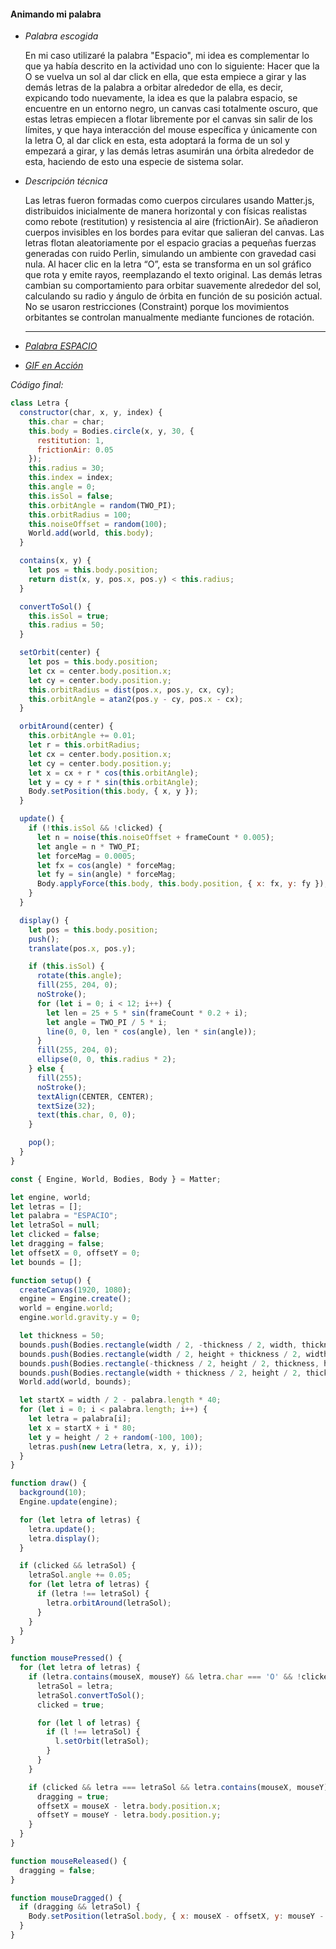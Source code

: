 #### Animando mi palabra

- *Palabra escogida*

  En mi caso utilizaré la palabra "Espacio", mi idea es complementar lo que ya había descrito en la actividad uno con lo siguiente: Hacer que la O se vuelva un sol al dar click en ella, que esta empiece a girar y las
  demás letras de la palabra a orbitar alrededor de ella, es decir, expicando todo nuevamente, la idea es que la palabra espacio, se encuentre en un entorno negro, un canvas casi totalmente oscuro, que estas letras
  empiecen a flotar libremente por el canvas sin salir de los límites, y que haya interacción del mouse específica y únicamente con la letra O, al dar click en esta, esta adoptará la forma de un sol y
  empezará a girar, y las demás letras asumirán una órbita alrededor de esta, haciendo de esto una especie de sistema solar.

- *Descripción técnica*

  Las letras fueron formadas como cuerpos circulares usando Matter.js, distribuidos inicialmente de manera horizontal y con físicas realistas como rebote (restitution) y
  resistencia al aire (frictionAir). Se añadieron cuerpos invisibles en los bordes para evitar que salieran del canvas. Las letras flotan aleatoriamente por el espacio gracias a pequeñas fuerzas generadas con ruido
  Perlin, simulando un ambiente con gravedad casi nula. Al hacer clic en la letra “O”, esta se transforma en un sol gráfico que rota y emite rayos, reemplazando el texto original. Las demás letras cambian su
  comportamiento para orbitar suavemente alrededor del sol, calculando su radio y ángulo de órbita en función de su posición actual. No se usaron restricciones (Constraint) porque los movimientos orbitantes 
  se controlan manualmente mediante funciones de rotación.

  ----

- *[Palabra ESPACIO](https://editor.p5js.org/Danielo025/full/3uJzdC6ZR)*

- *[GIF en Acción](https://drive.google.com/file/d/1TKnX4B-sgX5H08VkpMI4IremkDF8HPft/view?usp=sharing)*


*Código final:*

```js
class Letra {
  constructor(char, x, y, index) {
    this.char = char;
    this.body = Bodies.circle(x, y, 30, {
      restitution: 1,
      frictionAir: 0.05
    });
    this.radius = 30;
    this.index = index;
    this.angle = 0;
    this.isSol = false;
    this.orbitAngle = random(TWO_PI);
    this.orbitRadius = 100;
    this.noiseOffset = random(100); 
    World.add(world, this.body);
  }

  contains(x, y) {
    let pos = this.body.position;
    return dist(x, y, pos.x, pos.y) < this.radius;
  }

  convertToSol() {
    this.isSol = true;
    this.radius = 50;
  }

  setOrbit(center) {
    let pos = this.body.position;
    let cx = center.body.position.x;
    let cy = center.body.position.y;
    this.orbitRadius = dist(pos.x, pos.y, cx, cy);
    this.orbitAngle = atan2(pos.y - cy, pos.x - cx);
  }

  orbitAround(center) {
    this.orbitAngle += 0.01;
    let r = this.orbitRadius;
    let cx = center.body.position.x;
    let cy = center.body.position.y;
    let x = cx + r * cos(this.orbitAngle);
    let y = cy + r * sin(this.orbitAngle);
    Body.setPosition(this.body, { x, y });
  }

  update() {
    if (!this.isSol && !clicked) {
      let n = noise(this.noiseOffset + frameCount * 0.005);
      let angle = n * TWO_PI;
      let forceMag = 0.0005;
      let fx = cos(angle) * forceMag;
      let fy = sin(angle) * forceMag;
      Body.applyForce(this.body, this.body.position, { x: fx, y: fy });
    }
  }

  display() {
    let pos = this.body.position;
    push();
    translate(pos.x, pos.y);

    if (this.isSol) {
      rotate(this.angle);
      fill(255, 204, 0);
      noStroke();
      for (let i = 0; i < 12; i++) {
        let len = 25 + 5 * sin(frameCount * 0.2 + i);
        let angle = TWO_PI / 5 * i;
        line(0, 0, len * cos(angle), len * sin(angle));
      }
      fill(255, 204, 0);
      ellipse(0, 0, this.radius * 2);
    } else {
      fill(255);
      noStroke();
      textAlign(CENTER, CENTER);
      textSize(32);
      text(this.char, 0, 0);
    }

    pop();
  }
}

const { Engine, World, Bodies, Body } = Matter;

let engine, world;
let letras = [];
let palabra = "ESPACIO";
let letraSol = null;
let clicked = false;
let dragging = false;
let offsetX = 0, offsetY = 0;
let bounds = [];

function setup() {
  createCanvas(1920, 1080);
  engine = Engine.create();
  world = engine.world;
  engine.world.gravity.y = 0; 

  let thickness = 50;
  bounds.push(Bodies.rectangle(width / 2, -thickness / 2, width, thickness, { isStatic: true }));
  bounds.push(Bodies.rectangle(width / 2, height + thickness / 2, width, thickness, { isStatic: true }));
  bounds.push(Bodies.rectangle(-thickness / 2, height / 2, thickness, height, { isStatic: true }));
  bounds.push(Bodies.rectangle(width + thickness / 2, height / 2, thickness, height, { isStatic: true }));
  World.add(world, bounds);

  let startX = width / 2 - palabra.length * 40;
  for (let i = 0; i < palabra.length; i++) {
    let letra = palabra[i];
    let x = startX + i * 80;
    let y = height / 2 + random(-100, 100);
    letras.push(new Letra(letra, x, y, i));
  }
}

function draw() {
  background(10);
  Engine.update(engine);

  for (let letra of letras) {
    letra.update();
    letra.display();
  }

  if (clicked && letraSol) {
    letraSol.angle += 0.05;
    for (let letra of letras) {
      if (letra !== letraSol) {
        letra.orbitAround(letraSol);
      }
    }
  }
}

function mousePressed() {
  for (let letra of letras) {
    if (letra.contains(mouseX, mouseY) && letra.char === 'O' && !clicked) {
      letraSol = letra;
      letraSol.convertToSol();
      clicked = true;

      for (let l of letras) {
        if (l !== letraSol) {
          l.setOrbit(letraSol);
        }
      }
    }

    if (clicked && letra === letraSol && letra.contains(mouseX, mouseY)) {
      dragging = true;
      offsetX = mouseX - letra.body.position.x;
      offsetY = mouseY - letra.body.position.y;
    }
  }
}

function mouseReleased() {
  dragging = false;
}

function mouseDragged() {
  if (dragging && letraSol) {
    Body.setPosition(letraSol.body, { x: mouseX - offsetX, y: mouseY - offsetY });
  }
}
```
